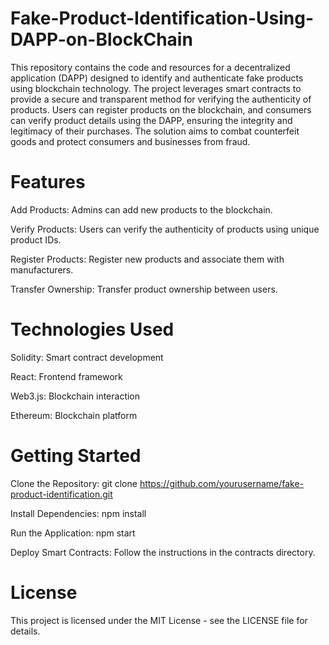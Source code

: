 # Fake-Product-Identification-Using-DAPP-on-BlockChain
This repository contains the code and resources for a decentralized application (DAPP) designed to identify and authenticate fake products using blockchain technology. The project leverages smart contracts to provide a secure and transparent method for verifying the authenticity of products. Users can register products on the blockchain, and consumers can verify product details using the DAPP, ensuring the integrity and legitimacy of their purchases. The solution aims to combat counterfeit goods and protect consumers and businesses from fraud. 

# Features

Add Products: Admins can add new products to the blockchain.

Verify Products: Users can verify the authenticity of products using unique product IDs.

Register Products: Register new products and associate them with manufacturers.

Transfer Ownership: Transfer product ownership between users.

# Technologies Used

Solidity: Smart contract development

React: Frontend framework

Web3.js: Blockchain interaction

Ethereum: Blockchain platform

# Getting Started

Clone the Repository: git clone https://github.com/yourusername/fake-product-identification.git

Install Dependencies: npm install

Run the Application: npm start

Deploy Smart Contracts: Follow the instructions in the contracts directory.

# License

This project is licensed under the MIT License - see the LICENSE file for details.


